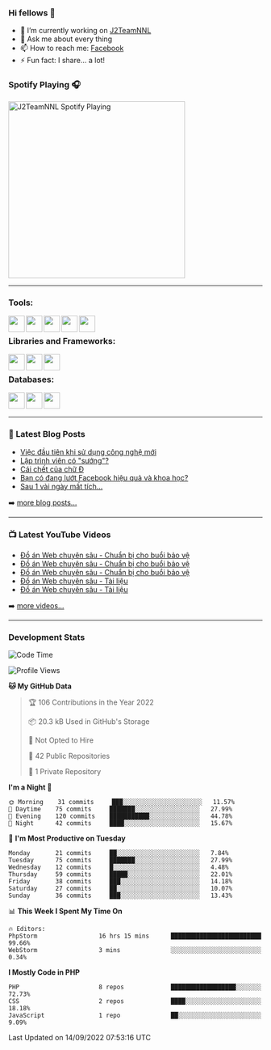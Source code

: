 ### Hi fellows 👋

- 🔭 I’m currently working on [J2TeamNNL]
- 💬 Ask me about every thing
- 📫 How to reach me: [Facebook]
- ⚡ Fun fact: I share... a lot!


### Spotify Playing 🎧
[<img src="https://spotify-playing-git-master.j2teamnnl.vercel.app/api/spotify-playing" alt="J2TeamNNL Spotify Playing" width="350" />](https://open.spotify.com/user/31ghget3jspvgpjwbv5pcwli3smab)

---

### Tools:
<img align='left' height="32" width="32" src="https://cdn.jsdelivr.net/npm/simple-icons@4.8.0/icons/sublimetext.svg" />
<img align='left' height="32" width="32" src="https://cdn.jsdelivr.net/npm/simple-icons@4.8.0/icons/phpstorm.svg" />
<img align='left' height="32" width="32" src="https://cdn.jsdelivr.net/npm/simple-icons@4.8.0/icons/xampp.svg" />
<img align='left' height="32" width="32" src="https://cdn.jsdelivr.net/npm/simple-icons@4.8.0/icons/laragon.svg" />
<img align='left' height="32" width="32" src="https://cdn.jsdelivr.net/npm/simple-icons@4.8.0/icons/docker.svg" />
<br>

### Libraries and Frameworks:
<img align='left' height="32" width="32" src="https://cdn.jsdelivr.net/npm/simple-icons@4.8.0/icons/jquery.svg" />
<img align='left' height="32" width="32" src="https://cdn.jsdelivr.net/npm/simple-icons@4.8.0/icons/laravel.svg" />
<img align='left' height="32" width="32" src="https://cdn.jsdelivr.net/npm/simple-icons@4.8.0/icons/nuxt-dot-js.svg" />
<br>

### Databases:
<img align='left' height="32" width="32" src="https://cdn.jsdelivr.net/npm/simple-icons@4.8.0/icons/mysql.svg" />
<img align='left' height="32" width="32" src="https://cdn.jsdelivr.net/npm/simple-icons@4.8.0/icons/postgresql.svg" />
<img align='left' height="32" width="32" src="https://cdn.jsdelivr.net/npm/simple-icons@4.8.0/icons/elasticsearch.svg" />

<br>
<br>

---

### 📕 Latest Blog Posts
<!-- BLOG-POST-LIST:START -->
- [Việc đầu tiên khi sử dụng công nghệ mới](https://j2teamnnl.blogspot.com/2020/07/viec-au-tien-khi-su-dung-cong-nghe-moi.html)
- [Lập trình viên có &quot;sướng&quot;?](https://j2teamnnl.blogspot.com/2020/03/lap-trinh-vien-co.html)
- [Cái chết của chữ Đ](https://j2teamnnl.blogspot.com/2020/01/cai-chet-cua-chu.html)
- [Bạn có đang lướt Facebook hiệu quả và khoa học?](https://j2teamnnl.blogspot.com/2019/08/ban-co-ang-luot-web-hieu-qua-va-khoa-hoc.html)
- [Sau 1 vài ngày mất tích...](https://j2teamnnl.blogspot.com/2019/08/sau-1-vai-ngay-mat-tich.html)
<!-- BLOG-POST-LIST:END -->
➡️ [more blog posts...](https://j2teamnnl.blogspot.com)

---

### 📺 Latest YouTube Videos
<!-- YOUTUBE:START -->
- [Đồ án Web chuyên sâu - Chuẩn bị cho buổi bảo vệ](https://www.youtube.com/watch?v=p_7XCZlYJM8)
- [Đồ án Web chuyên sâu - Chuẩn bị cho buổi bảo vệ](https://www.youtube.com/watch?v=G8uV3E4A87c)
- [Đồ án Web chuyên sâu - Chuẩn bị cho buổi bảo vệ](https://www.youtube.com/watch?v=xvIh33sfS20)
- [Đồ án Web chuyên sâu - Tài liệu](https://www.youtube.com/watch?v=V19Cp3MXtwc)
- [Đồ án Web chuyên sâu - Tài liệu](https://www.youtube.com/watch?v=HHUV6JqIZpQ)
<!-- YOUTUBE:END -->
➡️ [more videos...](https://www.youtube.com/j2teamnnl)

---
### Development Stats
<!--START_SECTION:waka-->
![Code Time](http://img.shields.io/badge/Code%20Time-3%2C346%20hrs%2037%20mins-blue)

![Profile Views](http://img.shields.io/badge/Profile%20Views-46-blue)

**🐱 My GitHub Data** 

> 🏆 106 Contributions in the Year 2022
 > 
> 📦 20.3 kB Used in GitHub's Storage 
 > 
> 🚫 Not Opted to Hire
 > 
> 📜 42 Public Repositories 
 > 
> 🔑 1 Private Repository 
 > 
**I'm a Night 🦉** 

```text
🌞 Morning    31 commits     ███░░░░░░░░░░░░░░░░░░░░░░   11.57% 
🌆 Daytime    75 commits     ███████░░░░░░░░░░░░░░░░░░   27.99% 
🌃 Evening    120 commits    ███████████░░░░░░░░░░░░░░   44.78% 
🌙 Night      42 commits     ████░░░░░░░░░░░░░░░░░░░░░   15.67%

```
📅 **I'm Most Productive on Tuesday** 

```text
Monday       21 commits     ██░░░░░░░░░░░░░░░░░░░░░░░   7.84% 
Tuesday      75 commits     ███████░░░░░░░░░░░░░░░░░░   27.99% 
Wednesday    12 commits     █░░░░░░░░░░░░░░░░░░░░░░░░   4.48% 
Thursday     59 commits     █████░░░░░░░░░░░░░░░░░░░░   22.01% 
Friday       38 commits     ███░░░░░░░░░░░░░░░░░░░░░░   14.18% 
Saturday     27 commits     ██░░░░░░░░░░░░░░░░░░░░░░░   10.07% 
Sunday       36 commits     ███░░░░░░░░░░░░░░░░░░░░░░   13.43%

```


📊 **This Week I Spent My Time On** 

```text
🔥 Editors: 
PhpStorm                 16 hrs 15 mins      █████████████████████████   99.66% 
WebStorm                 3 mins              ░░░░░░░░░░░░░░░░░░░░░░░░░   0.34%

```

**I Mostly Code in PHP** 

```text
PHP                      8 repos             ██████████████████░░░░░░░   72.73% 
CSS                      2 repos             ████░░░░░░░░░░░░░░░░░░░░░   18.18% 
JavaScript               1 repo              ██░░░░░░░░░░░░░░░░░░░░░░░   9.09%

```



 Last Updated on 14/09/2022 07:53:16 UTC
<!--END_SECTION:waka-->


[J2TeamNNL]: https://j2teamnnl.com/
[Facebook]: https://fb.me/j2teamnnl
